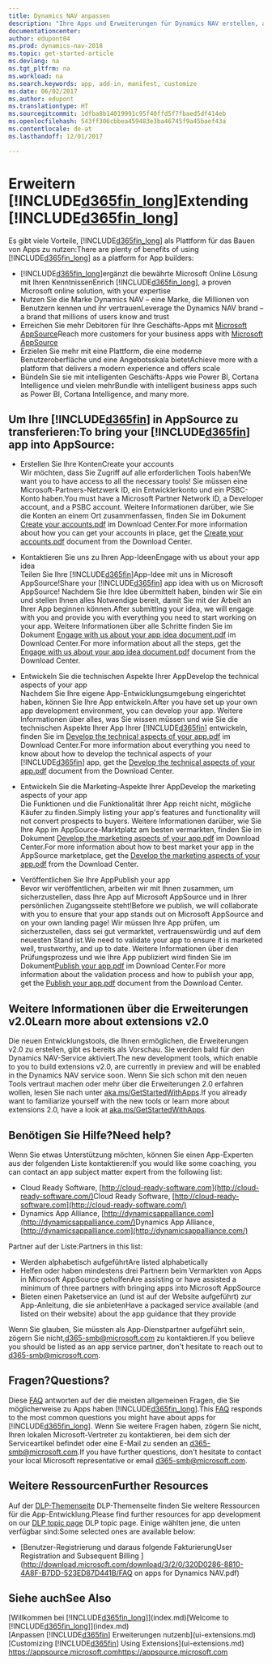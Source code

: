```yaml
---
title: Dynamics NAV anpassen
description: "Ihre Apps und Erweiterungen für Dynamics NAV erstellen, anzeigen und fördern"
documentationcenter: 
author: edupont04
ms.prod: dynamics-nav-2018
ms.topic: get-started-article
ms.devlang: na
ms.tgt_pltfrm: na
ms.workload: na
ms.search.keywords: app, add-in, manifest, customize
ms.date: 06/02/2017
ms.author: edupont
ms.translationtype: HT
ms.sourcegitcommit: 1dfba8b14019991c95f40ffd5f7fbaed5df414eb
ms.openlocfilehash: 543ff306cbbea459483e3ba46745f9a45baef43a
ms.contentlocale: de-at
ms.lasthandoff: 12/01/2017

---
```

# <a name="extending-included365finlongincludesd365finlongmdmd"></a><span data-ttu-id="29469-103">Erweitern [!INCLUDE[d365fin_long](includes/d365fin_long_md.md)]</span><span class="sxs-lookup"><span data-stu-id="29469-103">Extending [!INCLUDE[d365fin_long](includes/d365fin_long_md.md)]</span></span>
<span data-ttu-id="29469-104">Es gibt viele Vorteile, [!INCLUDE[d365fin_long](includes/d365fin_long_md.md)] als Plattform für das Bauen von Apps zu nutzen:</span><span class="sxs-lookup"><span data-stu-id="29469-104">There are plenty of benefits of using [!INCLUDE[d365fin_long](includes/d365fin_long_md.md)] as a platform for App builders:</span></span>

* <span data-ttu-id="29469-105">[!INCLUDE[d365fin_long](includes/d365fin_long_md.md)]ergänzt die bewährte Microsoft Online Lösung mit Ihren Kenntnissen</span><span class="sxs-lookup"><span data-stu-id="29469-105">Enrich [!INCLUDE[d365fin_long](includes/d365fin_long_md.md)], a proven Microsoft online solution, with your expertise</span></span>  
* <span data-ttu-id="29469-106">Nutzen Sie die Marke Dynamics NAV – eine Marke, die Millionen von Benutzern kennen und ihr vertrauen</span><span class="sxs-lookup"><span data-stu-id="29469-106">Leverage the Dynamics NAV brand – a brand that millions of users know and trust</span></span>  
* <span data-ttu-id="29469-107">Erreichen Sie mehr Debitoren für Ihre Geschäfts-Apps mit [Microsoft AppSource](https://appsource.microsoft.com/)</span><span class="sxs-lookup"><span data-stu-id="29469-107">Reach more customers for your business apps with [Microsoft AppSource](https://appsource.microsoft.com/)</span></span>  
* <span data-ttu-id="29469-108">Erzielen Sie mehr mit eine Plattform, die eine moderne Benutzeroberfläche und eine Angebotsskala bietet</span><span class="sxs-lookup"><span data-stu-id="29469-108">Achieve more with a platform that delivers a modern experience and offers scale</span></span>  
* <span data-ttu-id="29469-109">Bündeln Sie sie mit intelligenten Geschäfts-Apps wie Power BI, Cortana Intelligence und vielen mehr</span><span class="sxs-lookup"><span data-stu-id="29469-109">Bundle with intelligent business apps such as Power BI, Cortana Intelligence, and many more.</span></span>  

## <a name="to-bring-your-included365finincludesd365finmdmd-app-into-appsource"></a><span data-ttu-id="29469-110">Um Ihre [!INCLUDE[d365fin](includes/d365fin_md.md)] in AppSource zu transferieren:</span><span class="sxs-lookup"><span data-stu-id="29469-110">To bring your [!INCLUDE[d365fin](includes/d365fin_md.md)] app into AppSource:</span></span>
+ <span data-ttu-id="29469-111">Erstellen Sie Ihre Konten</span><span class="sxs-lookup"><span data-stu-id="29469-111">Create your accounts</span></span>  
<span data-ttu-id="29469-112">Wir möchten, dass Sie Zugriff auf alle erforderlichen Tools haben!</span><span class="sxs-lookup"><span data-stu-id="29469-112">We want you to have access to all the necessary tools!</span></span> <span data-ttu-id="29469-113">Sie müssen eine Microsoft-Partners-Netzwerk ID, ein Entwicklerkonto und ein PSBC-Konto haben.</span><span class="sxs-lookup"><span data-stu-id="29469-113">You must have a Microsoft Partner Network ID, a Developer account, and a PSBC account.</span></span>
<span data-ttu-id="29469-114">Weitere Informationen darüber, wie Sie die Konten an einem Ort zusammenfassen, finden Sie im Dokument [Create your accounts.pdf](https://go.microsoft.com/fwlink/?linkid=841514) im Download Center.</span><span class="sxs-lookup"><span data-stu-id="29469-114">For more information about how you can get your accounts in place, get the [Create your accounts.pdf](https://go.microsoft.com/fwlink/?linkid=841514) document from the Download Center.</span></span>

+ <span data-ttu-id="29469-115">Kontaktieren Sie uns zu Ihren App-Ideen</span><span class="sxs-lookup"><span data-stu-id="29469-115">Engage with us about your app idea</span></span>  
<span data-ttu-id="29469-116">Teilen Sie Ihre [!INCLUDE[d365fin](includes/d365fin_md.md)]App-Idee mit uns in Microsoft AppSource!</span><span class="sxs-lookup"><span data-stu-id="29469-116">Share your [!INCLUDE[d365fin](includes/d365fin_md.md)] app idea with us on Microsoft AppSource!</span></span> <span data-ttu-id="29469-117">Nachdem Sie Ihre Idee übermittelt haben, binden wir Sie ein und stellen Ihnen alles Notwendige bereit, damit Sie mit der Arbeit an Ihrer App beginnen können.</span><span class="sxs-lookup"><span data-stu-id="29469-117">After submitting your idea, we will engage with you and provide you with everything you need to start working on your app.</span></span>
<span data-ttu-id="29469-118">Weitere Informationen über alle Schritte finden Sie im Dokument [Engage with us about your app idea document.pdf](https://go.microsoft.com/fwlink/?linkid=841515) im Download Center.</span><span class="sxs-lookup"><span data-stu-id="29469-118">For more information about all the steps, get the [Engage with us about your app idea document.pdf](https://go.microsoft.com/fwlink/?linkid=841515) document from the Download Center.</span></span>

+ <span data-ttu-id="29469-119">Entwickeln Sie die technischen Aspekte Ihrer App</span><span class="sxs-lookup"><span data-stu-id="29469-119">Develop the technical aspects of your app</span></span>    
<span data-ttu-id="29469-120">Nachdem Sie Ihre eigene App-Entwicklungsumgebung eingerichtet haben, können Sie Ihre App entwickeln.</span><span class="sxs-lookup"><span data-stu-id="29469-120">After you have set up your own app development environment, you can develop your app.</span></span>
<span data-ttu-id="29469-121">Weitere Informationen über alles, was Sie wissen müssen und wie Sie die technischen Aspekte Ihrer App Ihrer [!INCLUDE[d365fin](includes/d365fin_md.md)] entwickeln, finden Sie im [Develop the technical aspects of your app.pdf](https://go.microsoft.com/fwlink/?linkid=841516) im Download Center.</span><span class="sxs-lookup"><span data-stu-id="29469-121">For more information about everything you need to know about how to develop the technical aspects of your [!INCLUDE[d365fin](includes/d365fin_md.md)] app, get the [Develop the technical aspects of your app.pdf](https://go.microsoft.com/fwlink/?linkid=841516) document from the Download Center.</span></span>

+ <span data-ttu-id="29469-122">Entwickeln Sie die Marketing-Aspekte Ihrer App</span><span class="sxs-lookup"><span data-stu-id="29469-122">Develop the marketing aspects of your app</span></span>  
<span data-ttu-id="29469-123">Die Funktionen und die Funktionalität Ihrer App reicht nicht, mögliche Käufer zu finden.</span><span class="sxs-lookup"><span data-stu-id="29469-123">Simply listing your app's features and functionality will not convert prospects to buyers.</span></span> <span data-ttu-id="29469-124">Weitere Informationen darüber, wie Sie Ihre App im AppSource-Marktplatz am besten vermarkten, finden Sie im Dokument [Develop the marketing aspects of your app.pdf](https://go.microsoft.com/fwlink/?linkid=841518) im Download Center.</span><span class="sxs-lookup"><span data-stu-id="29469-124">For more information about how to best market your app in the AppSource marketplace, get the [Develop the marketing aspects of your app.pdf](https://go.microsoft.com/fwlink/?linkid=841518) from the Download Center.</span></span>

+ <span data-ttu-id="29469-125">Veröffentlichen Sie Ihre App</span><span class="sxs-lookup"><span data-stu-id="29469-125">Publish your app</span></span>  
<span data-ttu-id="29469-126">Bevor wir veröffentlichen, arbeiten wir mit Ihnen zusammen, um sicherzustellen, dass Ihre App auf Microsoft AppSource und in Ihrer persönlichen Zugangsseite steht!</span><span class="sxs-lookup"><span data-stu-id="29469-126">Before we publish, we will collaborate with you to ensure that your app stands out on Microsoft AppSource and on your own landing page!</span></span> <span data-ttu-id="29469-127">Wir müssen Ihre App prüfen, um sicherzustellen, dass sei gut vermarktet, vertrauenswürdig und auf dem neuesten Stand ist.</span><span class="sxs-lookup"><span data-stu-id="29469-127">We need to validate your app to ensure it is marketed well, trustworthy, and up to date.</span></span>
<span data-ttu-id="29469-128">Weitere Informationen über den Prüfungsprozess und wie Ihre App publiziert wird finden Sie im Dokument[Publish your app.pdf](https://go.microsoft.com/fwlink/?linkid=841517) im Download Center.</span><span class="sxs-lookup"><span data-stu-id="29469-128">For more information about the validation process and how to publish your app, get the [Publish your app.pdf](https://go.microsoft.com/fwlink/?linkid=841517) document from the Download Center.</span></span>

## <a name="learn-more-about-extensions-v20"></a><span data-ttu-id="29469-129">Weitere Informationen über die Erweiterungen v2.0</span><span class="sxs-lookup"><span data-stu-id="29469-129">Learn more about extensions v2.0</span></span>
<span data-ttu-id="29469-130">Die neuen Entwicklungstools, die Ihnen ermöglichen, die Erweiterungen v2.0 zu erstellen, gibt es bereits als Vorschau. Sie werden bald für den Dynamics NAV-Service aktiviert.</span><span class="sxs-lookup"><span data-stu-id="29469-130">The new development tools, which enable to you to build extensions v2.0, are currently in preview and will be enabled in the Dynamics NAV service soon.</span></span> <span data-ttu-id="29469-131">Wenn Sie sich schon mit den neuen Tools vertraut machen oder mehr über die Erweiterungen 2.0 erfahren wollen, lesen Sie nach unter [aka.ms/GetStartedWithApps](http://aka.ms/GetStartedWithApps).</span><span class="sxs-lookup"><span data-stu-id="29469-131">If you already want to familiarize yourself with the new tools or learn more about extensions 2.0, have a look at [aka.ms/GetStartedWithApps](http://aka.ms/GetStartedWithApps).</span></span>  

## <a name="need-help"></a><span data-ttu-id="29469-132">Benötigen Sie Hilfe?</span><span class="sxs-lookup"><span data-stu-id="29469-132">Need help?</span></span>
<span data-ttu-id="29469-133">Wenn Sie etwas Unterstützung möchten, können Sie einen App-Experten aus der folgenden Liste kontaktieren:</span><span class="sxs-lookup"><span data-stu-id="29469-133">If you would like some coaching, you can contact an app subject matter expert from the following list:</span></span>

* <span data-ttu-id="29469-134">Cloud Ready Software, [http://cloud-ready-software.com](http://cloud-ready-software.com/)</span><span class="sxs-lookup"><span data-stu-id="29469-134">Cloud Ready Software, [http://cloud-ready-software.com](http://cloud-ready-software.com/)</span></span>  
* <span data-ttu-id="29469-135">Dynamics App Alliance, [http://dynamicsappalliance.com](http://dynamicsappalliance.com/)</span><span class="sxs-lookup"><span data-stu-id="29469-135">Dynamics App Alliance, [http://dynamicsappalliance.com](http://dynamicsappalliance.com/)</span></span>

<span data-ttu-id="29469-136">Partner auf der Liste:</span><span class="sxs-lookup"><span data-stu-id="29469-136">Partners in this list:</span></span>

* <span data-ttu-id="29469-137">Werden alphabetisch aufgeführt</span><span class="sxs-lookup"><span data-stu-id="29469-137">Are listed alphabetically</span></span>  
* <span data-ttu-id="29469-138">Helfen oder haben mindestens drei Partnern beim Vermarkten von Apps in Microsoft AppSource geholfen</span><span class="sxs-lookup"><span data-stu-id="29469-138">Are assisting or have assisted a minimum of three partners with bringing apps into Microsoft AppSource</span></span>  
* <span data-ttu-id="29469-139">Bieten einen Paketservice an (und ist auf der Website aufgeführt) zur App-Anleitung, die sie anbieten</span><span class="sxs-lookup"><span data-stu-id="29469-139">Have a packaged service available (and listed on their website) about the app guidance that they provide</span></span>  

<span data-ttu-id="29469-140">Wenn Sie glauben, Sie müssten als App-Dienstpartner aufgeführt sein, zögern Sie nicht,[d365-smb@microsoft.com](mailto:d365-smb@microsoft.com) zu kontaktieren.</span><span class="sxs-lookup"><span data-stu-id="29469-140">If you believe you should be listed as an app service partner, don't hesitate to reach out to [d365-smb@microsoft.com](mailto:d365-smb@microsoft.com).</span></span>

## <a name="questions"></a><span data-ttu-id="29469-141">Fragen?</span><span class="sxs-lookup"><span data-stu-id="29469-141">Questions?</span></span>
<span data-ttu-id="29469-142">Diese [FAQ](https://go.microsoft.com/fwlink/?linkid=841520) antworten auf der die meisten allgemeinen Fragen, die Sie möglicherweise zu Apps haben [!INCLUDE[d365fin_long](includes/d365fin_long_md.md)].</span><span class="sxs-lookup"><span data-stu-id="29469-142">This [FAQ](https://go.microsoft.com/fwlink/?linkid=841520) responds to the most common questions you might have about apps for [!INCLUDE[d365fin_long](includes/d365fin_long_md.md)].</span></span> <span data-ttu-id="29469-143">Wenn Sie weitere Fragen haben, zögern Sie nicht, Ihren lokalen Microsoft-Vertreter zu kontaktieren, bei dem sich der Serviceartikel befindet oder eine E-Mail zu senden an [d365-smb@microsoft.com](mailto:d365-smb@microsoft.com).</span><span class="sxs-lookup"><span data-stu-id="29469-143">If you have further questions, don't hesitate to contact your local Microsoft representative or email [d365-smb@microsoft.com](mailto:d365-smb@microsoft.com).</span></span>

## <a name="further-resources"></a><span data-ttu-id="29469-144">Weitere Ressourcen</span><span class="sxs-lookup"><span data-stu-id="29469-144">Further Resources</span></span>
<span data-ttu-id="29469-145">Auf der [DLP-Themenseite](https://mbspartner.microsoft.com/BFI/Topic/76) DLP-Themenseite finden Sie weitere Ressourcen für die App-Entwicklung.</span><span class="sxs-lookup"><span data-stu-id="29469-145">Please find further resources for app development on our [DLP topic page](https://mbspartner.microsoft.com/BFI/Topic/76) DLP topic page.</span></span> <span data-ttu-id="29469-146">Einige wählten jene, die unten verfügbar sind:</span><span class="sxs-lookup"><span data-stu-id="29469-146">Some selected ones are available below:</span></span>
-   [<span data-ttu-id="29469-147">Benutzer-Registrierung und daraus folgende Fakturierung</span><span class="sxs-lookup"><span data-stu-id="29469-147">User Registration and Subsequent Billing </span></span>](http://download.microsoft.com/download/3/2/0/320D0286-8810-4A8F-B7DD-523ED87D441B/FAQ on apps for Dynamics NAV.pdf)



## <a name="see-also"></a><span data-ttu-id="29469-148">Siehe auch</span><span class="sxs-lookup"><span data-stu-id="29469-148">See Also</span></span>
<span data-ttu-id="29469-149">[Willkommen bei [!INCLUDE[d365fin_long](includes/d365fin_long_md.md)]](index.md)</span><span class="sxs-lookup"><span data-stu-id="29469-149">[Welcome to [!INCLUDE[d365fin_long](includes/d365fin_long_md.md)]](index.md)</span></span>  
<span data-ttu-id="29469-150">[Anpassen [!INCLUDE[d365fin](includes/d365fin_md.md)] Erweiterungen nutzenb](ui-extensions.md)</span><span class="sxs-lookup"><span data-stu-id="29469-150">[Customizing [!INCLUDE[d365fin](includes/d365fin_md.md)] Using Extensions](ui-extensions.md)</span></span>  
[<span data-ttu-id="29469-151">https://appsource.microsoft.com</span><span class="sxs-lookup"><span data-stu-id="29469-151">https://appsource.microsoft.com</span></span>](https://appsource.microsoft.com/en-us/marketplace/apps?product=dynamics-365-for-financials&page=1)


